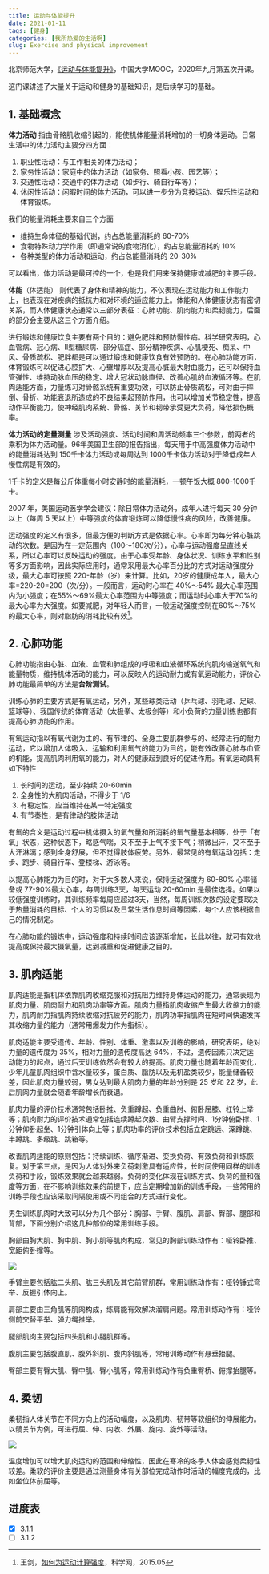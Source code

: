 ```yaml
---
title: 运动与体能提升
date: 2021-01-11
tags: [健身]
categories: [我所热爱的生活啊]
slug: Exercise and physical improvement
---
```


北京师范大学，[《运动与体能提升》](https://www.icourse163.org/course/BNU-1003536125)，中国大学MOOC，2020年九月第五次开课。

这门课讲述了大量关于运动和健身的基础知识，是后续学习的基础。

<!--more-->

## 1. 基础概念

**体力活动** 指由骨骼肌收缩引起的，能使机体能量消耗增加的一切身体运动。日常生活中的体力活动主要分四方面：

1. 职业性活动：与工作相关的体力活动；
2. 家务性活动：家庭中的体力活动（如家务、照看小孩、园艺等）；
3. 交通性活动：交通中的体力活动（如步行、骑自行车等）；
4. 休闲性活动：闲暇时间的体力活动，可以进一步分为竞技运动、娱乐性运动和体育锻炼。

我们的能量消耗主要来自三个方面

- 维持生命体征的基础代谢，约占总能量消耗的 60-70%
- 食物特殊动力学作用（即通常说的食物消化），约占总能量消耗的 10%
- 各种类型的体力活动和运动，约占总能量消耗的 20-30%

可以看出，体力活动是最可控的一个，也是我们用来保持健康或减肥的主要手段。

**体能**（体适能） 则代表了身体和精神的能力，不仅表现在运动能力和工作能力上，也表现在对疾病的抵抗力和对环境的适应能力上。体能和人体健康状态有密切关系，而人体健康状态通常以三部分表征：心肺功能、肌肉能力和柔韧能力，后面的部分会主要从这三个方面介绍。

进行锻炼和健康饮食主要有两个目的：避免肥胖和预防慢性病。科学研究表明，心血管病、冠心病、II型糖尿病、部分癌症、部分精神疾病、心肌梗死、痴呆、中风、骨质疏松、肥胖都是可以通过锻炼和健康饮食有效预防的。在心肺功能方面，体育锻炼可以促进心腔扩大、心壁增厚以及提高心脏最大射血能力，还可以保持血管弹性、维持动脉血压的稳定、增大冠状动脉直径、改善心肌的血液循环等。在肌肉适能方面，力量练习对骨骼系统有重要功效，可以防止骨质疏松，可对由于摔倒、骨折、功能衰退所造成的不良结果起预防作用，也可以增加关节稳定性，提高动作平衡能力，使神经肌肉系统、骨骼、关节和韧带承受更大负荷，降低损伤概率。

**体力活动的定量测量** 涉及活动强度、活动时间和周活动频率三个参数，前两者的乘积为体力活动量。96年美国卫生部的报告指出，每天用于中高强度体力活动中的能量消耗达到 150千卡体力活动或每周达到 1000千卡体力活动对于降低成年人慢性病是有效的。

1千卡的定义是每公斤体重每小时安静时的能量消耗，一顿午饭大概 800-1000千卡。

2007 年，美国运动医学学会建议：除日常体力活动外，成年人进行每天 30 分钟以上（每周 5 天以上）中等强度的体育锻炼可以降低慢性病的风险，改善健康。

运动强度的定义有很多，但最方便的判断方式是依据心率。心率即为每分钟心脏跳动的次数。是因为在一定范围内（100～180次/分），心率与运动强度呈直线关系，所以心率可以反映运动的强度。由于心率受年龄、身体状况、训练水平和性别等多方面影响，因此实际应用时，通常采用最大心率百分比的方式对运动强度分级，最大心率可按照 220-年龄（岁）来计算。比如，20岁的健康成年人，最大心率=220-20=200（次/分）。一般而言，运动时心率在 40%～54% 最大心率范围内为小强度；在55%～69%最大心率范围为中等强度；而运动时心率大于70%的最大心率为大强度。如要减肥，对年轻人而言，一般运动强度控制在60%～75%的最大心率，则对脂肪的消耗比较有效[^1]。

[^1]:王剑，[如何为运动计算强度](http://news.sciencenet.cn/sbhtmlnews/2015/5/300082.shtm)，科学网，2015.05

## 2. 心肺功能

心肺功能指由心脏、血液、血管和肺组成的呼吸和血液循环系统向肌肉输送氧气和能量物质，维持机体活动的能力，可以反映人的运动耐力或有氧运动能力，评价心肺功能最简单的方法是**台阶测试**。

训练心肺的主要方式是有氧运动，另外，某些球类活动（乒乓球、羽毛球、足球、篮球等）、我国传统的体育活动（太极拳、太极剑等）和小负荷的力量训练也都有提高心肺功能的作用。

有氧运动指以有氧代谢为主的、有节律的、全身主要肌群参与的、经常进行的耐力运动，它以增加人体吸入、运输和利用氧气的能力为目的，能有效改善心肺与血管的机能，提高肌肉利用氧的能力，对人的健康起到良好的促进作用。有氧运动具有如下特性

1. 长时间的运动，至少持续 20-60min
2. 全身性的大肌肉活动，不得少于 1/6
3. 有稳定性，应当维持在某一特定强度
4. 有节奏性，是有律动的肢体活动

有氧的含义是运动过程中机体摄入的氧气量和所消耗的氧气量基本相等，处于「有氧」状态，这种状态下，略感气喘，又不至于上气不接下气；稍微出汗，又不至于大汗淋漓；感到全身舒展，但不觉得肢体疲劳。另外，最常见的有氧运动包括：走步、跑步、骑自行车、登楼梯、游泳等。

以提高心肺能力为目的时，对于大多数人来说，保持运动强度为 60-80% 心率储备或 77-90%最大心率，每周训练3天，每天运动 20-60min 是最佳选择。如果以较低强度训练时，其训练频率每周应超过3天，当然，每周训练次数的设定要取决于热量消耗的目标、个人的习惯以及日常生活作息时间等因素，每个人应该根据自己的情况制定。

在心肺功能的锻炼中，运动强度和持续时间应该逐渐增加，长此以往，就可有效地提高或保持最大摄氧量，达到减重和促进健康之目的。

## 3. 肌肉适能

肌肉适能是指机体依靠肌肉收缩克服和对抗阻力维持身体运动的能力，通常表现为肌肉力量、肌肉耐力和肌肉功率等方面。肌肉力量指肌肉收缩产生最大收缩力的能力，肌肉耐力指肌肉持续收缩对抗疲劳的能力，肌肉功率指肌肉在短时间快速发挥其收缩力量的能力（通常用爆发力作为指标）。

肌肉适能主要受遗传、年龄、性别、体重、激素以及训练的影响，研究表明，绝对力量的遗传度为 35%，相对力量的遗传度高达 64%，不过，遗传因素只决定运动能力的起点，通过后天训练依然会有较大的提高。肌肉力量也随着年龄而变化，少年儿童肌肉组织中含水量较多，蛋白质、脂肪以及无机盐类较少，能量储备较差，因此肌肉力量较弱，男女达到最大肌肉力量的年龄分别是 25 岁和 22 岁，此后肌肉力量就会随着年龄增长而衰退。

肌肉力量的评价技术通常包括卧推、负重蹲起、负重曲肘、俯卧屈膝、杠铃上举等；肌肉耐力的评价技术通常包括连续蹲起次数、曲臂支撑时间、1分钟俯卧撑、1分钟仰卧起坐、1分钟引体向上等；肌肉功率的评价技术包括立定跳远、深蹲跳、半蹲跳、多级跳、跳箱等。

改善肌肉适能的原则包括：持续训练、循序渐进、变换负荷、有效负荷和训练恢复。对于第三点，是因为人体对外来负荷刺激具有适应性，长时间使用同样的训练负荷和手段，锻炼效果就会越来越弱。负荷的变化体现在训练方式、负荷的量和强度等方面，在不影响训练效果的前提下，应当定期增加新的训练手段，一些常用的训练手段也应该采取间隔使用或不同组合的方式进行变化。

男生训练肌肉时大致可以分为几个部分：胸部、手臂、腹肌、肩部、臀部、腿部和背部，下面分别介绍这几种部位的常用训练手段。 

胸部由胸大肌、胸中肌、胸小肌等肌肉构成，常见的胸部训练动作有：哑铃卧推、宽距俯卧撑等。

![](D:\OneDrive\图片\博客图片\健身-运动与体能提升\08-32.8发达胸部.mp4_20210111_190732894.jpg)

手臂主要包括肱二头肌、肱三头肌及其它前臂肌群，常用训练动作有：哑铃锤式弯举、反握引体向上。

肩部主要由三角肌等肌肉构成，练肩能有效解决溜肩问题。常用训练动作有：哑铃侧前交替平举、弹力绳推举。

腿部肌肉主要包括四头肌和小腿肌群等。

腹肌主要包括腹直肌、腹外斜肌、腹内斜肌等，常用训练动作有悬垂抬腿。

臀部主要有臀大肌、臀中肌、臀小肌等，常用训练动作有负重臀桥、俯撑抬腿等。

## 4. 柔韧

柔韧指人体关节在不同方向上的活动幅度，以及肌肉、韧带等软组织的伸展能力。以髋关节为例，可进行屈、伸、内收、外展、旋内、旋外等活动。

![](D:\OneDrive\图片\博客图片\健身-运动与体能提升\01-4.1柔韧的含义、影响因素20211111945592.gif)



温度增加可以增大肌肉运动的范围和伸缩性，因此在寒冷的冬季人体会感觉柔韧性较差。柔软的评价主要是通过测量身体有关部位完成动作时活动的幅度完成的，比如坐位体前屈等。

## 进度表

- [x] 3.1.1
- [ ] 3.1.2